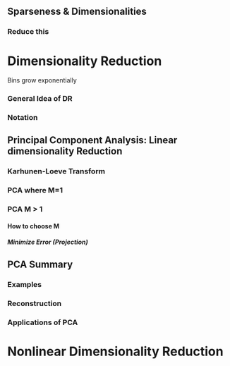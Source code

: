## Sparseness & Dimensionalities

### Reduce this

# Dimensionality Reduction

Bins grow exponentially

### General Idea of DR

### Notation

## Principal Component Analysis: Linear dimensionality Reduction

### Karhunen-Loeve Transform

### PCA where M=1

### PCA M > 1

#### How to choose M

##### Minimize Error (Projection)

## PCA Summary

### Examples

### Reconstruction

### Applications of PCA

# Nonlinear Dimensionality Reduction

